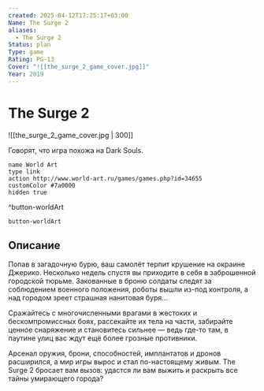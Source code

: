 ```yaml
---
created: 2025-04-12T17:25:17+03:00
Name: The Surge 2
aliases:
  - The Surge 2
Status: plan
Type: game
Rating: PG-13
Cover: "![[the_surge_2_game_cover.jpg]]"
Year: 2019
---
```


# The Surge 2

![[the_surge_2_game_cover.jpg | 300]]

Говорят, что игра похожа на Dark Souls.

```button
name World Art
type link
action http://www.world-art.ru/games/games.php?id=34655
customColor #7a0000
hidden true
```
^button-worldArt



`button-worldArt`

## Описание

Попав в загадочную бурю, ваш самолёт терпит крушение на окраине Джерико. Несколько недель спустя вы приходите в себя в заброшенной городской тюрьме. Закованные в броню солдаты следят за соблюдением военного положения, роботы вышли из-под контроля, а над городом зреет страшная нанитовая буря...

Сражайтесь с многочисленными врагами в жестоких и бескомпромиссных боях, рассекайте их тела на части, забирайте ценное снаряжение и становитесь сильнее — ведь где-то там, в паутине улиц вас ждут ещё более грозные противники.

Арсенал оружия, брони, способностей, имплантатов и дронов расширился, а мир игры вырос и стал по-настоящему живым. The Surge 2 бросает вам вызов: удастся ли вам выжить и раскрыть все тайны умирающего города?
